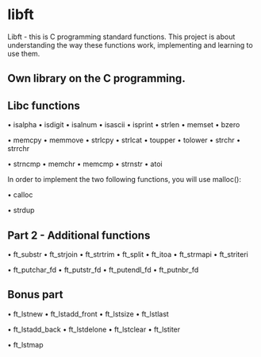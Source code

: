 # libft

Libft  - this is C programming standard functions. This project is about understanding the way these functions work,
implementing and learning to use them.

## Own library on the C programming.

## Libc functions

• isalpha • isdigit • isalnum • isascii • isprint • strlen • memset • bzero

• memcpy • memmove • strlcpy • strlcat • toupper • tolower • strchr • strrchr

• strncmp • memchr • memcmp • strnstr • atoi

In order to implement the two following functions, you will use malloc():

• calloc

• strdup


## Part 2 - Additional functions

• ft_substr • ft_strjoin • ft_strtrim • ft_split • ft_itoa • ft_strmapi • ft_striteri

• ft_putchar_fd • ft_putstr_fd • ft_putendl_fd • ft_putnbr_fd

## Bonus part

• ft_lstnew • ft_lstadd_front • ft_lstsize • ft_lstlast

• ft_lstadd_back • ft_lstdelone • ft_lstclear • ft_lstiter

• ft_lstmap
